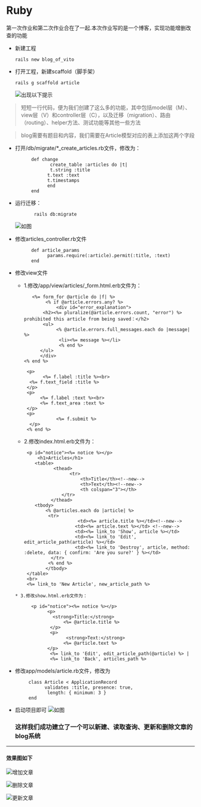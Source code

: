 # Ruby

第一次作业和第二次作业合在了一起.本次作业写的是一个博客，实现功能增删改查的功能

* 新建工程

      rails new blog_of_vito
      
* 打开工程，新建scaffold（脚手架）
       
      rails g scaffold article
      
  
  ![出现以下提示](https://github.com/zhangYongHong/Ruby/blob/master/Images/%E6%93%8D%E4%BD%9C%E8%BF%87%E7%A8%8B2.png)

>  短短一行代码，便为我们创建了这么多的功能，其中包括model层（M）、view层（V）和controller层（C），以及迁移（migration）、路由（routing）、helper方法、测试功能等其他一些方法

> blog需要有题目和内容，我们需要在Article模型对应的表上添加这两个字段

* 打开/db/migrate/*_create_articles.rb文件，修改为：
            
            def change  
                   create_table :articles do |t|    
                   t.string :title    
                  t.text :text    
                  t.timestamps  
                  end
            end
* 运行迁移：
                 
             rails db:migrate
             
  ![如图](https://github.com/zhangYongHong/Ruby/blob/master/Images/%E6%93%8D%E4%BD%9C%E8%BF%87%E7%A8%8B3.png)
  
  
            
* 修改articles_controller.rb文件
            
            def article_params
                  params.require(:article).permit(:title, :text)
            end
            
* 修改view文件

     *  1.修改/app/view/articles/_form.html.erb文件为：

      
               <%= form_for @article do |f| %>  
                    <% if @article.errors.any? %>
                        <div id="error_explanation">
                   <h2><%= pluralize(@article.errors.count, "error") %> prohibited this article from being saved：</h2>
                   <ul>
                        <% @article.errors.full_messages.each do |message| %>
                         <li><%= message %></li>
                         <% end %>
                  </ul>
                  </div>
            <% end %>

             <p>
                   <%= f.label :title %><br>
              <%= f.text_field :title %>
             </p>
             <p>
                  <%= f.label :text %><br>
                  <%= f.text_area :text %>
             </p>
             <p>
                        <%= f.submit %>
              </p>
             <% end %>
      
      
     * 2.修改index.html.erb文件为：
       
            <p id="notice"><%= notice %></p>
                <h1>Articles</h1>
               <table>
                      <thead>
                            <tr>
                                <th>Title</th><!--new-->
                                <th>Text</th><!--new-->
                                <th colspan="3"></th>
                         </tr>
                     </thead>
               <tbody>
                   <% @articles.each do |article| %>
                    <tr>
                               <td><%= article.title %></td><!--new-->
                              <td><%= article.text %></td> <!--new-->
                              <td><%= link_to 'Show', article %></td>
                              <td><%= link_to 'Edit', edit_article_path(article) %></td>
                              <td><%= link_to 'Destroy', article, method: :delete, data: { confirm: 'Are you sure?' } %></td>
                     </tr>
                    <% end %>
                   </tbody>
            </table>
            <br>
            <%= link_to 'New Article', new_article_path %>
            
      * 3.修改show.html.erb文件为：
        
            <p id="notice"><%= notice %></p>
                  <p>
                    <strong>Title:</strong>
                        <%= @article.title %>
                   </p>
                   <p>
                         <strong>Text:</strong>
                        <%= @article.text %>
                  </p>
                   <%= link_to 'Edit', edit_article_path(@article) %> |
                   <%= link_to 'Back', articles_path %>
            
*  修改app/models/article.rb文件，修改为
      
            class Article < ApplicationRecord
                  validates :title, presence: true,
                   length: { minimum: 3 }
            end
* 启动项目即可
    ![如图](https://github.com/zhangYongHong/Ruby/blob/master/Images/%E6%93%8D%E4%BD%9C%E8%BF%87%E7%A8%8B5.png)
  
  
  ### 这样我们成功建立了一个可以新建、读取查询、更新和删除文章的blog系统
  
  
---
  #### 效果图如下
  
  
  ![增加文章](https://github.com/zhangYongHong/Ruby/blob/master/Images/%E5%A2%9E%E5%8A%A0%E6%96%87%E7%AB%A0.png)
  
  
  ![删除文章](https://github.com/zhangYongHong/Ruby/blob/master/Images/%E5%88%A0%E9%99%A4aaaa%E8%BF%99%E7%AF%87%E6%96%87%E7%AB%A0.png)
  
  ![更新文章](https://github.com/zhangYongHong/Ruby/blob/master/Images/%E4%BF%AE%E6%94%B9.png)
  
 
  
  
 
   
